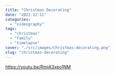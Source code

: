 ```yaml
---
title: "Christmas Decorating"
date: "2022-12-11"
categories: 
  - "videography"
tags: 
  - "christmas"
  - "family"
  - "timelapse"
cover: "./src/images/christmas-decorating.png"
slug: "christmas-decorating"
---
```


https://youtu.be/RmiA3xeo1NM
